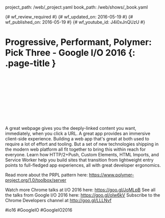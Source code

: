 project_path: /web/_project.yaml
book_path: /web/shows/_book.yaml

{# wf_review_required #}
{# wf_updated_on: 2016-05-19 #}
{# wf_published_on: 2016-05-19 #}
{# wf_youtube_id: J4i0xJnQUzU #}

# Progressive, Performant, Polymer: Pick Three - Google I/O 2016 {: .page-title }


<div class="video-wrapper">
  <iframe class="devsite-embedded-youtube-video" data-video-id="J4i0xJnQUzU"
          data-autohide="1" data-showinfo="0" frameborder="0" allowfullscreen>
  </iframe>
</div>


A great webpage gives you the deeply-linked content you want, immediately, when you click a URL.  A great app provides an immersive client-side experience. Building a web app that's great at both used to require a lot of effort and tooling. But a set of new technologies shipping in the modern web platform all fit together to bring this within reach for everyone.  Learn how HTTP/2+Push, Custom Elements, HTML Imports, and Service Worker help you build sites that transition from lightweight entry points to full-fledged app experiences, all with great developer ergonomics.

Read more about the PRPL pattern here: https://www.polymer-project.org/1.0/toolbox/server

Watch more Chrome talks at I/O 2016 here: https://goo.gl/JoMLpB 
See all the talks from Google I/O 2016 here: https://goo.gl/olw6kV
Subscribe to the Chrome Developers channel at http://goo.gl/LLLNvf 

#io16 #GoogleIO #GoogleIO2016
